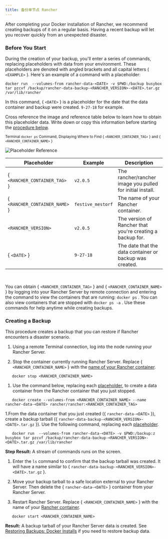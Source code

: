 ```yaml
---
title: 备份单节点 Rancher
---
```


After completing your Docker installation of Rancher, we recommend creating backups of it on a regular basis. Having a recent backup will let you recover quickly from an unexpected disaster.

### Before You Start

During the creation of your backup, you'll enter a series of commands, replacing placeholders with data from your environment. These placeholders are denoted with angled brackets and all capital letters ( `<EXAMPLE>` ). Here's an example of a command with a placeholder:

``` 
docker run  --volumes-from rancher-data-<DATE> -v $PWD:/backup busybox tar pzcvf /backup/rancher-data-backup-<RANCHER_VERSION>-<DATE>.tar.gz /var/lib/rancher
```

In this command, { `<DATE>` } is a placeholder for the date that the data container and backup were created. `9-27-18` for example.

Cross reference the image and reference table below to learn how to obtain this placeholder data. Write down or copy this information before starting the [procedure below](#creating-a-backup).

<sup>Terminal `docker ps` Command, Displaying Where to Find { `<RANCHER_CONTAINER_TAG>` } and { `<RANCHER_CONTAINER_NAME>` }</sup>

![Placeholder Reference](/img/rancher/placeholder-ref.png)

| Placeholder                  | Example           | Description                                               |
| ---------------------------- | ----------------- | --------------------------------------------------------- |
| { `<RANCHER_CONTAINER_TAG>` }  | `v2.0.5` | The rancher/rancher image you pulled for initial install.|
| { `<RANCHER_CONTAINER_NAME>` } | `festive_mestorf` | The name of your Rancher container.|
| `<RANCHER_VERSION>` | `v2.0.5` | The version of Rancher that you're creating a backup for.|
| { `<DATE>` }                   | `9-27-18` | The date that the data container or backup was created.|

<br/>

You can obtain { `<RANCHER_CONTAINER_TAG>` } and { `<RANCHER_CONTAINER_NAME>` } by logging into your Rancher Server by remote connection and entering the command to view the containers that are running: `docker ps` . You can also view containers that are stopped with `docker ps -a` . Use these commands for help anytime while creating backups.

### Creating a Backup

This procedure creates a backup that you can restore if Rancher encounters a disaster scenario.

1. Using a remote Terminal connection, log into the node running your Rancher Server.

1. Stop the container currently running Rancher Server. Replace { `<RANCHER_CONTAINER_NAME>` } with the [name of your Rancher container](#before-you-start).

   

``` 
   docker stop <RANCHER_CONTAINER_NAME>
   ```

1. <a id="backup"></a>Use the command below, replacing each [placeholder](#before-you-start), to create a data container from the Rancher container that you just stopped.

   

``` 
   docker create --volumes-from <RANCHER_CONTAINER_NAME> --name rancher-data-<DATE> rancher/rancher:<RANCHER_CONTAINER_TAG>
   ```

1.<a id="tarball"></a>From the data container that you just created ({ `rancher-data-<DATE>` }), create a backup tarball ({ `rancher-data-backup-<RANCHER_VERSION>-<DATE>.tar.gz` }). Use the following command, replacing each [placeholder](#before-you-start).

   

``` 
   docker run  --volumes-from rancher-data-<DATE> -v $PWD:/backup:z busybox tar pzcvf /backup/rancher-data-backup-<RANCHER_VERSION>-<DATE>.tar.gz /var/lib/rancher
   ```

   **Step Result:** A stream of commands runs on the screen.

1. Enter the `ls` command to confirm that the backup tarball was created. It will have a name similar to { `rancher-data-backup-<RANCHER_VERSION>-<DATE>.tar.gz` }.

1. Move your backup tarball to a safe location external to your Rancher Server. Then delete the { `rancher-data-<DATE>` } container from your Rancher Server.

1. Restart Rancher Server. Replace { `<RANCHER_CONTAINER_NAME>` } with the name of your [Rancher container](#before-you-start).

   

``` 
   docker start <RANCHER_CONTAINER_NAME>
   ```

**Result:** A backup tarball of your Rancher Server data is created. See [Restoring Backups: Docker Installs](/docs/backups/restorations/single-node-restoration) if you need to restore backup data.

